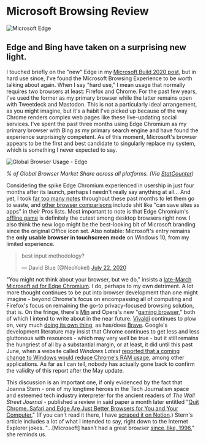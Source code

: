 # Microsoft Browsing Review

![Microsoft Edge](https://i.snap.as/CC4uOlB.jpg)

## Edge and Bing have taken on a surprising new light.

I touched briefly on the "new" Edge in my [Microsoft Build 2020 post](https://bilge.world/microsoft-build-2020-edge-browser), but in hard use since, I've found the Microsoft Browsing Experience to be worth talking about again. When I say "hard use," I mean usage that normally requires two browsers at least: Firefox and Chrome. For the past few years, I've used the former as my primary browser while the latter remains open with Tweetdeck and Mastodon. This is not a particularly ideal arrangement, as you might imagine, but it's a habit I've picked up because of the way Chrome renders complex web pages like these live-updating social services. I've spent the past three months using Edge Chromium as my primary browser with Bing as my primary search engine and have found the experience surprisingly competent. As of this moment, Microsoft's browser appears to be the first and best candidate to singularly replace my system, which is something I never expected to say.

![Global Browser Usage - Edge](https://i.snap.as/xWiIaSn.png)

*% of Global Browser Market Share across all platforms. (Via [StatCounter](https://gs.statcounter.com/browser-market-share))*

Considering the spike Edge Chromium experienced in usership in just four months after its launch, perhaps I needn't really say anything at all... And yet, I took [far too many notes](https://www.notion.so/rotund/Microsoft-Browsing-Review-87b5e53d6a354d54b4f21da5f44ac0b3) throughout these past months to let them go to waste, and [other browser comparisons](https://www.techradar.com/best/browser) include shit like "can save sites as apps" in their Pros lists. Most important to note is that Edge Chromium's [offline game](https://www.engadget.com/microsoft-edge-surf-game-214711550.html) is definitely the cutest among desktop browsers right now. I also think the new logo might be the best-looking bit of Microsoft branding since the original Office icon set. Also notable: Microsoft's entry remains the **only usable browser in touchscreen mode** on Windows 10, from my limited experience.

<blockquote class="twitter-tweet tw-align-center"><p lang="en" dir="ltr">best input methodology?</p>&mdash; David Blue (@NeoYokel) <a href="https://twitter.com/NeoYokel/status/1285983594809360384?ref_src=twsrc%5Etfw">July 22, 2020</a></blockquote> <script async src="https://platform.twitter.com/widgets.js" charset="utf-8"></script>

"You might not think about your browser, but we do," insists a [late-March Microsoft ad for Edge Chromium](https://youtu.be/yg5cUyPBHjI). I do, perhaps to my own detriment. A lot more thought continues to be put into browser development than one might imagine - beyond Chrome's focus on encompassing all of computing and Firefox's focus on remaining the go-to privacy-focused browsing solution, that is. On the fringe, there's [Min](https://opensource.com/article/18/10/min-web-browser) and Opera's new "[gaming browser](https://twitter.com/NeoYokel/status/1313937729403727873)," both of which I intend to write about in the near future. [Vivaldi](https://vivaldi.com/) continues to plow on, very much [doing its own thing](https://twitter.com/NeoYokel/status/1271274640900530182), as has/does [Brave](https://brave.com/blog/). Google's development literature may insist that Chrome continues to get less and less gluttonous with resources - which may very well be true - but it still remains the hungriest of all by a substantial margin, or at least, it did until this past June, when a website called *Windows Latest* [reported that a coming change to Windows would reduce Chrome's RAM usage](https://www.windowslatest.com/2020/06/18/google-chrome-will-finally-use-less-memory-on-windows-10/), among other applications. As far as I can tell, nobody has actually gone back to confirm the validity of this report after the May update.

This discussion is an important one, if only evidenced by the fact that Joanna Stern - one of my longtime heroes in the Tech Journalism space and esteemed tech industry interpreter for the ancient readers of *The Wall Street Journal* - published a review in said paper a month later entitled "[Quit Chrome. Safari and Edge Are Just Better Browsers for You and Your Computer.](https://www.wsj.com/articles/quit-chrome-safari-and-edge-are-just-better-browsers-for-you-and-your-computer-11594558801)" (If you can't read it there, I have [scraped it on Notion](https://www.notion.so/rotund/Quit-Chrome-Safari-and-Edge-Are-Just-Better-Browsers-for-You-and-Your-Computer-The-Wall-Street-J-646cd52c67c645babdabb38eee516406).) Stern's article includes a lot of what I intended to say, right down to the Internet Explorer jokes. "...[Microsoft] hasn’t had a great browser [since, like, 1996](https://www.wsj.com/articles/SB84066720246797500)," she reminds us. 

